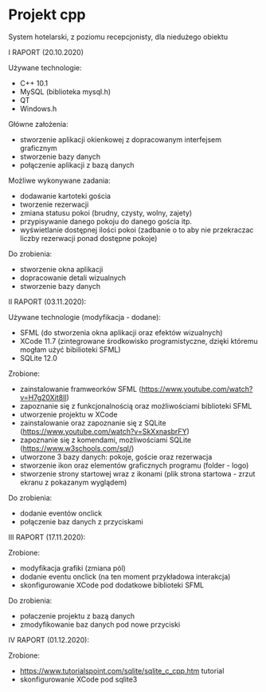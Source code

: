 # Projekt cpp 

System hotelarski, z poziomu recepcjonisty, dla niedużego obiektu 

I RAPORT (20.10.2020)

Używane technologie:

- C++ 10.1
- MySQL (biblioteka mysql.h)
- QT
- Windows.h

Główne założenia:

- stworzenie aplikacji okienkowej z dopracowanym interfejsem graficznym
- stworzenie bazy danych
- połączenie aplikacji z bazą danych

Możliwe wykonywane zadania:

- dodawanie kartoteki gościa
- tworzenie rezerwacji 
- zmiana statusu pokoi (brudny, czysty, wolny, zajety)
- przypisywanie danego pokoju do danego gościa itp.
- wyświetlanie dostępnej ilości pokoi (zadbanie o to aby nie przekraczac liczby rezerwacji ponad dostępne pokoje)

Do zrobienia:

- stworzenie okna aplikacji
- dopracowanie detali wizualnych
- stworzenie bazy danych 

II RAPORT (03.11.2020):

Używane technologie (modyfikacja - dodane):

- SFML (do stworzenia okna aplikacji oraz efektów wizualnych)
- XCode 11.7 (zintegrowane środkowisko programistyczne, dzięki któremu mogłam użyć bibilioteki SFML)
- SQLite 12.0 

Zrobione:

- zainstalowanie framweorków SFML (https://www.youtube.com/watch?v=H7g20Xit8lI)
- zapoznanie się z funkcjonalnością oraz możliwościami biblioteki SFML
- utworzenie projektu w XCode
- zainstalowanie oraz zapoznanie się z SQLite (https://www.youtube.com/watch?v=SkXxnasbrFY)
- zapoznanie się z komendami, możliwościami SQLite (https://www.w3schools.com/sql/)
- utworzone 3 bazy danych: pokoje, goście oraz rezerwacja
- stworzenie ikon oraz elementów graficznych programu (folder - logo)
- stworzenie strony startowej wraz z ikonami (plik strona startowa - zrzut ekranu z pokazanym wyglądem)

Do zrobienia:

- dodanie eventów onclick
- połączenie baz danych z przyciskami

III RAPORT (17.11.2020):

Zrobione:

- modyfikacja grafiki (zmiana pól)
- dodanie eventu onclick (na ten moment przykładowa interakcja)
- skonfigurowanie XCode pod dodatkowe biblioteki SFML

Do zrobienia: 

- połaczenie projektu z bazą danych
- zmodyfikowanie baz danych pod nowe przyciski

IV RAPORT (01.12.2020):

Zrobione:

- https://www.tutorialspoint.com/sqlite/sqlite_c_cpp.htm tutorial
- skonfigurowanie XCode pod sqlite3



 
